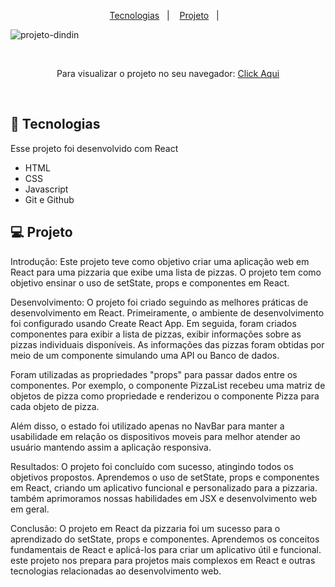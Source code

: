 <p align="center">
  <a href="#-tecnologias">Tecnologias</a>&nbsp;&nbsp;&nbsp;|&nbsp;&nbsp;&nbsp;
  <a href="#-projeto">Projeto</a>&nbsp;&nbsp;&nbsp;|&nbsp;&nbsp;&nbsp;
</p>

![projeto-dindin](https://github.com/washiner/CURSO-IBRF-PROJETO-DINDIN/assets/50848988/50bd3294-62b4-4747-9320-3cea924e87c7)

<br>

<p align="center"> Para visualizar o projeto no seu navegador:
  <a href="#"> Click Aqui <a/>
</p>

<br>

## 🚀 Tecnologias

Esse projeto foi desenvolvido com React

- HTML
- CSS
- Javascript
- Git e Github

## 💻 Projeto

Introdução:
Este projeto teve como objetivo criar uma aplicação web em React para uma pizzaria que exibe uma lista de pizzas. O projeto tem como objetivo ensinar o uso de setState, props e componentes em React.

Desenvolvimento:
O projeto foi criado seguindo as melhores práticas de desenvolvimento em React. Primeiramente, o ambiente de desenvolvimento foi configurado usando Create React App. Em seguida, foram criados componentes para exibir a lista de pizzas, exibir informações sobre as pizzas individuais disponíveis. As informações das pizzas foram obtidas por meio de um componente simulando uma API ou Banco de dados.

Foram utilizadas as propriedades "props" para passar dados entre os componentes. Por exemplo, o componente PizzaList recebeu uma matriz de objetos de pizza como propriedade e renderizou o componente Pizza para cada objeto de pizza.

Além disso, o estado foi utilizado apenas no NavBar para manter a usabilidade em relação os dispositivos moveis para melhor atender ao usuário mantendo assim a aplicação responsiva.

Resultados:
O projeto foi concluído com sucesso, atingindo todos os objetivos propostos. Aprendemos o uso de setState, props e componentes em React, criando um aplicativo funcional e personalizado para a pizzaria. também aprimoramos nossas habilidades em JSX e desenvolvimento web em geral.

Conclusão:
O projeto em React da pizzaria foi um sucesso para o aprendizado do setState, props e componentes. Aprendemos os conceitos fundamentais de React e aplicá-los para criar um aplicativo útil e funcional. este projeto nos prepara para projetos mais complexos em React e outras tecnologias relacionadas ao desenvolvimento web.

